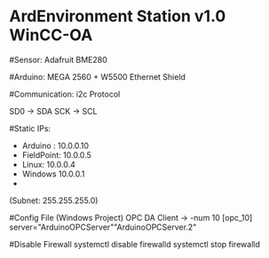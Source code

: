 # ArdEnvironment Station v1.0 WinCC-OA

#Sensor: Adafruit BME280

#Arduino: MEGA 2560 + W5500 Ethernet Shield

#Communication: i2c Protocol

SD0 -> SDA
SCK -> SCL

 #Static IPs:
 * Arduino : 10.0.0.10
 * FieldPoint: 10.0.0.5
 * Linux: 10.0.0.4
 * Windows 10.0.0.1
 * 
 (Subnet: 255.255.255.0)


#Config File (Windows Project)
OPC DA Client -> -num 10
[opc_10]
server="ArduinoOPCServer""ArduinoOPCServer.2"

#Disable Firewall
systemctl disable firewalld
systemctl stop firewalld



